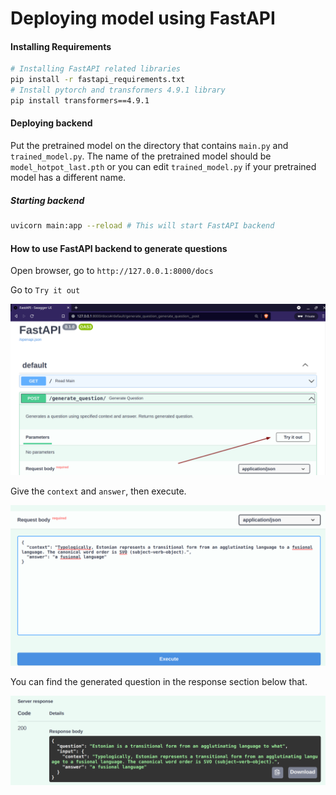 # Deploying model using FastAPI
#### Installing Requirements

```bash
# Installing FastAPI related libraries
pip install -r fastapi_requirements.txt
# Install pytorch and transformers 4.9.1 library
pip install transformers==4.9.1
```

#### Deploying backend

Put the pretrained model on the directory that contains `main.py` and `trained_model.py`. The name of the pretrained model should be `model_hotpot_last.pth` or you can edit `trained_model.py` if your pretrained model has a different name.

##### Starting backend

```bash
uvicorn main:app --reload # This will start FastAPI backend
```

#### How to use FastAPI backend to generate questions

Open browser, go to `http://127.0.0.1:8000/docs`

Go to `Try it out`

![Try API](./images/try_out)



Give the `context` and `answer`, then execute.

![Try API](./images/generate_request)



You can find the generated question in the response section below that.

![Try API](./images/generated_question)

